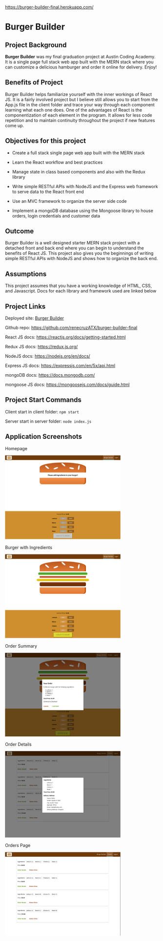 ﻿https://burger-builder-final.herokuapp.com/

# Burger Builder

## Project Background

**Burger Builder** was my final graduation project at Austin Coding Academy.  It is a single page full stack web app built with the MERN stack where you can customize a delicious hamburger and order it online for delivery. Enjoy!

## Benefits of Project

Burger Builder helps familiarize yourself with the inner workings of React JS.  It is a fairly involved project but I believe still allows you to start from the App.js file in the client folder and trace your way through each component learning what each one does.  One of the advantages of React is the componentization of each element in the program.  It allows for less code repetition and to maintain continuity throughout the project if new features come up.  

## Objectives for this project

* Create a full stack single page web app built with the MERN stack

* Learn the React workflow and best practices

* Manage state in class based components and also with the Redux library

* Write simple RESTful APIs with NodeJS and the Express web framework to serve data to the React front end

* Use an MVC framework to organize the server side code

* Implement a mongoDB database using the Mongoose library to house orders, login credentials and customer data

## Outcome

Burger Builder is a well designed starter MERN stack project with a detached front and back end where you can begin to understand the benefits of React JS. This project also gives you the beginnings of writing simple RESTful APIs with NodeJS and shows how to organize the back end.

## Assumptions

This project assumes that you have a working knowledge of HTML, CSS, and Javascript.  Docs for each library and framework used are linked below 

## Project Links

Deployed site: [Burger Builder](http://burger-builder-final.herokuapp.com/)

Github repo: https://github.com/renecruzATX/burger-builder-final

React JS docs: https://reactjs.org/docs/getting-started.html

Redux JS docs: https://redux.js.org/

NodeJS docs: https://nodejs.org/en/docs/

Express JS docs: https://expressjs.com/en/5x/api.html

mongoDB docs: https://docs.mongodb.com/

mongoose JS docs: https://mongoosejs.com/docs/guide.html

## Project Start Commands

Client start in client folder: ```npm start``` 

Server start in server folder: ```node index.js```


## Application Screenshots

Homepage

<img src="/public/burgerBuilderStartPage.png" alt="alt text" width="75%" height="75%">

Burger with Ingredients

<img src="/public/burgerBuilderStartIngredients.png" alt="alt text" width="75%" height="75%">

Order Summary

<img src="/public/burgerBuilderOrderSummary.png" alt="alt text" width="75%" height="75%">

Order Details

<img src="/public/burgerBuilderOrderDetails.png" alt="alt text" width="75%" height="75%">

Orders Page

<img src="/public/burgerBuilderOrdersPage.png" alt="alt text" width="75%" height="75%">